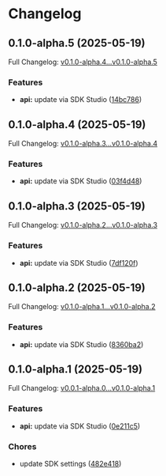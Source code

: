 # Changelog

## 0.1.0-alpha.5 (2025-05-19)

Full Changelog: [v0.1.0-alpha.4...v0.1.0-alpha.5](https://github.com/ankitdas13/goMon/compare/v0.1.0-alpha.4...v0.1.0-alpha.5)

### Features

* **api:** update via SDK Studio ([14bc786](https://github.com/ankitdas13/goMon/commit/14bc786ab38d7ccbd978958940b93c66298c2219))

## 0.1.0-alpha.4 (2025-05-19)

Full Changelog: [v0.1.0-alpha.3...v0.1.0-alpha.4](https://github.com/ankitdas13/goMon/compare/v0.1.0-alpha.3...v0.1.0-alpha.4)

### Features

* **api:** update via SDK Studio ([03f4d48](https://github.com/ankitdas13/goMon/commit/03f4d48c93f76709f4477e3f9045d1edf4cf15aa))

## 0.1.0-alpha.3 (2025-05-19)

Full Changelog: [v0.1.0-alpha.2...v0.1.0-alpha.3](https://github.com/ankitdas13/goMon/compare/v0.1.0-alpha.2...v0.1.0-alpha.3)

### Features

* **api:** update via SDK Studio ([7df120f](https://github.com/ankitdas13/goMon/commit/7df120fc529eaf736249ff574dc62d090609eaa4))

## 0.1.0-alpha.2 (2025-05-19)

Full Changelog: [v0.1.0-alpha.1...v0.1.0-alpha.2](https://github.com/ankitdas13/goMon/compare/v0.1.0-alpha.1...v0.1.0-alpha.2)

### Features

* **api:** update via SDK Studio ([8360ba2](https://github.com/ankitdas13/goMon/commit/8360ba27f4f1d44cfecf4ddc6dde4ec38e4faef8))

## 0.1.0-alpha.1 (2025-05-19)

Full Changelog: [v0.0.1-alpha.0...v0.1.0-alpha.1](https://github.com/ankitdas13/goMon/compare/v0.0.1-alpha.0...v0.1.0-alpha.1)

### Features

* **api:** update via SDK Studio ([0e211c5](https://github.com/ankitdas13/goMon/commit/0e211c580e222538cb721d4634e37d4324f1d207))


### Chores

* update SDK settings ([482e418](https://github.com/ankitdas13/goMon/commit/482e418bfc91496df02c1f791d5a8f88ee937403))
